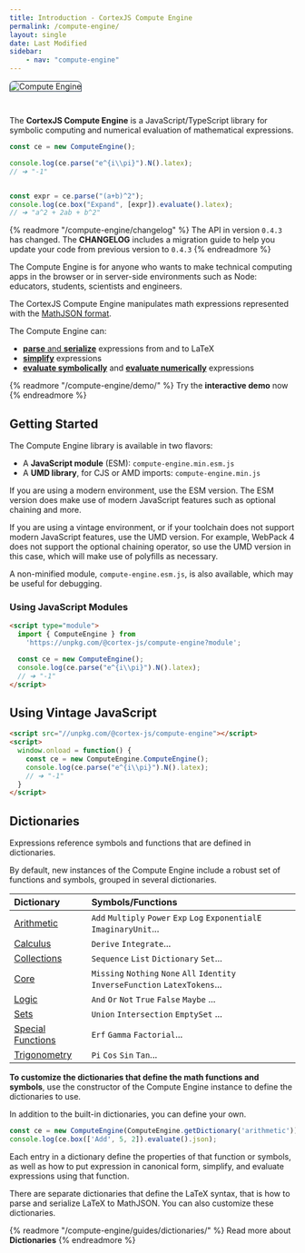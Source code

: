 ```yaml
---
title: Introduction - CortexJS Compute Engine
permalink: /compute-engine/
layout: single
date: Last Modified
sidebar:
    - nav: "compute-engine"
---
```


<img alt="Compute Engine" class='full-width' src='/assets/Compute-Engine-2.jpg' style='border-radius:8px 8px 0 0 ; border:1px solid #203346; margin-bottom: 2em'>

The **CortexJS Compute Engine** is a JavaScript/TypeScript library for symbolic
computing and numerical evaluation of mathematical expressions.

```ts
const ce = new ComputeEngine();

console.log(ce.parse("e^{i\\pi}").N().latex);
// ➔ "-1"


const expr = ce.parse("(a+b)^2");
console.log(ce.box("Expand", [expr]).evaluate().latex);
// ➔ "a^2 + 2ab + b^2"

```


{% readmore "/compute-engine/changelog" %}
The API in version `0.4.3` has changed. The **CHANGELOG** includes a migration 
guide to help you update your code from previous version to `0.4.3`
{% endreadmore %}


The Compute Engine is for anyone who wants to make technical computing apps 
in the browser or in server-side environments such as Node: educators, 
students, scientists and engineers.

The CortexJS Compute Engine manipulates math expressions represented with the <a href ="/math-json/">MathJSON format</a>.


The Compute Engine can:
- <a href="/compute-engine/guides/latex-syntax/">**parse** and **serialize**</a> expressions from and to LaTeX
- <a href="/compute-engine/guides/simplify/">**simplify**</a> expressions
- <a href="/compute-engine/guides/evaluate/">**evaluate symbolically**</a> and <a href="/compute-engine/guides/numerical-evaluation/">**evaluate numerically**</a> expressions

{% readmore "/compute-engine/demo/" %}
Try the **interactive demo** now
{% endreadmore %}


## Getting Started

The Compute Engine library is available in two flavors:

* A **JavaScript module** (ESM): `compute-engine.min.esm.js` 
* A **UMD library**, for CJS or AMD imports: `compute-engine.min.js` 

If you are using a modern environment, use the ESM version. The ESM version 
does make use of modern JavaScript features such as optional chaining and more.

If you are using a vintage environment, or if your toolchain does not support
modern JavaScript features, use the UMD version. For example, WebPack 4 does 
not support the optional chaining operator, so use the UMD version in this case,
which will make use of polyfills as necessary.

A non-minified module, `compute-engine.esm.js`, is also available, which may 
be useful for debugging.

### Using JavaScript Modules

```html
<script type="module">
  import { ComputeEngine } from 
    'https://unpkg.com/@cortex-js/compute-engine?module';

  const ce = new ComputeEngine();
  console.log(ce.parse("e^{i\\pi}").N().latex);
  // ➔ "-1"
</script>

```

## Using Vintage JavaScript

```html
<script src="//unpkg.com/@cortex-js/compute-engine"></script>
<script>
  window.onload = function() {
    const ce = new ComputeEngine.ComputeEngine();
    console.log(ce.parse("e^{i\\pi}").N().latex);
    // ➔ "-1"
  }
</script>
```



## Dictionaries

Expressions reference symbols and functions that are defined in dictionaries.

By default, new instances of the Compute Engine include a robust set of
functions and symbols, grouped in several dictionaries.

<div class=symbols-table>

| Dictionary | Symbols/Functions |
|:---|:---|
| [Arithmetic](/compute-engine/reference/arithmetic/) | `Add` `Multiply` `Power` `Exp` `Log` `ExponentialE` `ImaginaryUnit`...|
| [Calculus](/compute-engine/reference/calculus/) | `Derive` `Integrate`...|
| [Collections](/compute-engine/reference/collections/)| `Sequence` `List` `Dictionary` `Set`... |
| [Core](/compute-engine/reference/core/) | `Missing` `Nothing` `None` `All`  `Identity` `InverseFunction` `LatexTokens`... |
| [Logic](/compute-engine/reference/logic/) |`And` `Or` `Not` `True` `False` `Maybe` ...|
| [Sets](/compute-engine/reference/sets/) | `Union` `Intersection` `EmptySet` ...|
| [Special Functions](/compute-engine/reference/special-functions/) | `Erf` `Gamma` `Factorial`...|
| [Trigonometry](/compute-engine/reference/trigonometry/)  | `Pi` `Cos` `Sin` `Tan`...| 

</div>


**To customize the dictionaries that define the math functions and symbols**, 
use the constructor of the Compute Engine instance to define the dictionaries
to use.

In addition to the built-in dictionaries, you can define your own.

```js
const ce = new ComputeEngine(ComputeEngine.getDictionary('arithmetic'));
console.log(ce.box(['Add', 5, 2]).evaluate().json);
```

Each entry in a dictionary define the properties of that function or
symbols, as well as how to put expression in canonical form, simplify,
and evaluate expressions using that function.

There are separate dictionaries that define the LaTeX syntax, that is
how to parse and serialize LaTeX to MathJSON. You can also customize these
dictionaries.

{% readmore "/compute-engine/guides/dictionaries/" %}
Read more about <strong>Dictionaries</strong>
{% endreadmore %}

